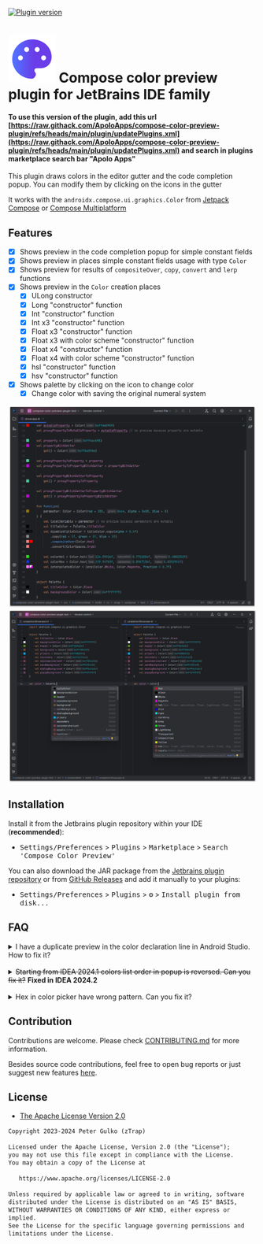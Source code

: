 [![Plugin version](https://img.shields.io/jetbrains/plugin/v/21298-compose-color-preview)](https://plugins.jetbrains.com/plugin/21298-compose-color-preview)

# ![Preview](plugin/src/main/resources/META-INF/pluginIcon.svg) Compose color preview plugin for JetBrains IDE family

#### To use this version of the plugin, add this url [https://raw.githack.com/ApoloApps/compose-color-preview-plugin/refs/heads/main/plugin/updatePlugins.xml](https://raw.githack.com/ApoloApps/compose-color-preview-plugin/refs/heads/main/plugin/updatePlugins.xml) and search in plugins marketplace search bar "Apolo Apps"

This plugin draws colors in the editor gutter and the code completion popup. You can modify them by clicking on the icons in the gutter

It works with the `androidx.compose.ui.graphics.Color` from
[Jetpack Compose](https://developer.android.com/develop/ui/compose) or
[Compose Multiplatform](https://www.jetbrains.com/lp/compose-multiplatform)

## Features

- [x] Shows preview in the code completion popup for simple constant fields
- [x] Shows preview in places simple constant fields usage with type `Color`
- [x] Shows preview for results of `compositeOver`, `copy`, `convert` and `lerp` functions
- [x] Shows preview in the `Color` creation places
    - [x] ULong constructor
    - [x] Long "constructor" function
    - [x] Int "constructor" function
    - [x] Int x3 "constructor" function
    - [x] Float x3 "constructor" function
    - [x] Float x3 with color scheme "constructor" function
    - [x] Float x4 "constructor" function
    - [x] Float x4 with color scheme "constructor" function
    - [x] hsl "constructor" function
    - [x] hsv "constructor" function
- [x] Shows palette by clicking on the icon to change color
    - [x] Change color with saving the original numeral system

![Preview1](./.github/preview1.png)
![Preview2](./.github/preview2.png)

## Installation

Install it from the Jetbrains plugin repository within your IDE (**recommended**):

- <kbd>Settings/Preferences</kbd> > <kbd>Plugins</kbd> > <kbd>Marketplace</kbd> > <kbd>Search 'Compose Color
  Preview'</kbd>

You can also download the JAR package from
the [Jetbrains plugin repository](https://plugins.jetbrains.com/plugin/21298-compose-color-preview) or
from [GitHub Releases](https://github.com/zTrap/compose-color-preview-plugin/releases) and add it manually to your
plugins:

- <kbd>Settings/Preferences</kbd> > <kbd>Plugins</kbd> > <kbd>⚙️</kbd> > <kbd>Install plugin from disk...</kbd>

## FAQ

<details>
  <summary>I have a duplicate preview in the color declaration line in Android Studio. How to fix it?</summary>
  <br/>
  You can simply disable one of the previews. 
  Go to <kbd>Settings/Preferences</kbd> > <kbd>Editor</kbd> > <kbd>General</kbd> > <kbd>Gutter Icons</kbd> and disable 
  "Compose color picker" from "Jetpack compose" section or "Color chooser" from "Compose Color Preview" section
</details>
<br/>
<details>
  <summary><s>Starting from IDEA 2024.1 colors list order in popup is reversed. Can you fix it?</s> <b>Fixed in IDEA 2024.2</b></summary>
  <br/>
  Unfortunately, no. It's Intellij IDEA Platform bug and <a href="https://youtrack.jetbrains.com/issue/IJPL-26348/Reversed-items-order-in-line-markers-popup">the issue</a> 
  is created. So we can only wait for a fix from JetBrains
  <br/>
</details>
<br/>
<details>
  <summary>Hex in color picker have wrong pattern. Can you fix it?</summary>
  <br/>
  Yes, but it requires a complete rewrite of the color picker popup which is not what I want to do. 
  The request for this feature has been <a href="https://youtrack.jetbrains.com/issue/IJPL-148574/Provide-the-ability-to-configure-the-hex-pattern-for-the-color-picker-in-gutter">submitted</a> to JetBrains, and we need to wait for a reaction
</details>

## Contribution

Contributions are welcome. Please check [CONTRIBUTING.md](./CONTRIBUTING.md) for more information.

Besides source code contributions, feel free to open bug reports or just suggest new
features [here](https://github.com/zTrap/compose-color-preview-plugin/issues).

## License

- [The Apache License Version 2.0](https://www.apache.org/licenses/LICENSE-2.0)

```
Copyright 2023-2024 Peter Gulko (zTrap)

Licensed under the Apache License, Version 2.0 (the "License");
you may not use this file except in compliance with the License.
You may obtain a copy of the License at

   https://www.apache.org/licenses/LICENSE-2.0

Unless required by applicable law or agreed to in writing, software
distributed under the License is distributed on an "AS IS" BASIS,
WITHOUT WARRANTIES OR CONDITIONS OF ANY KIND, either express or implied.
See the License for the specific language governing permissions and
limitations under the License.
```
